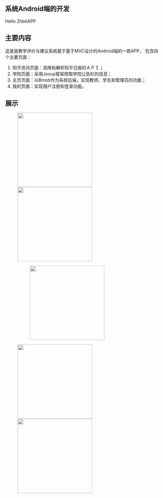 
## 系统Android端的开发
Hello ZhbitAPP


## 主要内容

这是是教学评价与建议系统基于基于MVC设计的Android端的一款APP， 包含四个主要页面：

1. 知乎资讯页面：调用和解析知乎日报的ＡＰＩ；
2. 学院页面：采用Jsoup框架爬取学院公告栏的信息；
3. 主页页面：以Bmob作为系统后端，实现教师、学生和管理员的功能；
4. 我的页面：实现用户注册和登录功能。


## 展示

<figure class="third">
    <img src="http://upload-images.jianshu.io/upload_images/8088008-4aef23e9efc52bdc.png?imageMogr2/auto-orient/strip%7CimageView2/2/w/1240" width="240">
    <img src="http://upload-images.jianshu.io/upload_images/8088008-990c231cca72c916.png?imageMogr2/auto-orient/strip%7CimageView2/2/w/1240" width="240">
    <figure class="third">
    <img src="http://upload-images.jianshu.io/upload_images/8088008-dc58cd94f3636352.png?imageMogr2/auto-orient/strip%7CimageView2/2/w/1240" width="240"></figure>
</figure>

<figure class="third">
    <img src="http://upload-images.jianshu.io/upload_images/8088008-b60a36fb9bb1385d.png?imageMogr2/auto-orient/strip%7CimageView2/2/w/1240" width="240">
    <img src="http://upload-images.jianshu.io/upload_images/8088008-88cb76b21cdfa623.png?imageMogr2/auto-orient/strip%7CimageView2/2/w/1240" width="240">
</figure>



